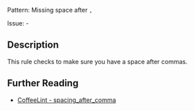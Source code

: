 Pattern: Missing space after `,`

Issue: -

## Description

This rule checks to make sure you have a space after commas.

## Further Reading

* [CoffeeLint - spacing_after_comma](http://www.coffeelint.org/#options)